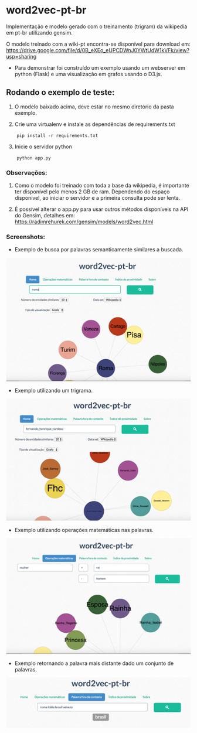 # word2vec-pt-br
Implementação e modelo gerado com o treinamento (trigram) da wikipedia em pt-br utilizando gensim.

O modelo treinado com a wiki-pt encontra-se disponível para download em: https://drive.google.com/file/d/0B_eXEo_eUPCDWnJ0YWtUdW1kVFk/view?usp=sharing

* Para demonstrar foi construído um exemplo usando um webserver em python (Flask) e uma visualização em grafos usando o D3.js.

## Rodando o exemplo de teste:

1. O modelo baixado acima, deve estar no mesmo diretório da pasta exemplo.

2. Crie uma virtualenv e instale as dependências de requirements.txt
```
    pip install -r requirements.txt
```
3. Inicie o servidor python
```
    python app.py
```

### Observações: 
1. Como o modelo foi treinado com toda a base da wikipedia, é importante ter disponível pelo menos 2 GB de ram. Dependendo do espaço disponível, ao iniciar o servidor e a primeira consulta pode ser lenta.

2. É possível alterar o app.py para usar outros métodos disponíveis na API do Gensim, detalhes em: https://radimrehurek.com/gensim/models/word2vec.html

### Screenshots:

* Exemplo de busca por palavras semanticamente similares a buscada.

![alt tag](exemplo/static/images/similares.png)

* Exemplo utilizando um trigrama.

![alt tag](exemplo/static/images/trigram.png)

* Exemplo utilizando operações matemáticas nas palavras.

![alt tag](exemplo/static/images/operacoes.png)

* Exemplo retornando a palavra mais distante dado um conjunto de palavras.

![alt tag](exemplo/static/images/mais_distante.png)
